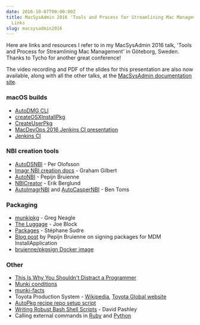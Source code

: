 ```yaml
---
date: 2016-10-07T00:00:00Z
title: MacSysAdmin 2016 'Tools and Process for Streamlining Mac Management' Session
  Links
slug: macsysadmin2016
---
```


Here are links and resources I refer to in my MacSysAdmin 2016 talk, 'Tools and Process for Streamlining Mac Management' in Göteborg, Sweden. Thanks to Tycho for another great conference!

The video recording and PDF of the slides for this presentation are also now available, along with all the other talks, at the [MacSysAdmin documentation site](http://documentation.macsysadmin.se/).

### macOS builds

* [AutoDMG CLI](https://github.com/MagerValp/AutoDMG/wiki/Command-Line-Interface)
* [createOSXInstallPkg](https://github.com/munki/createOSXinstallPkg/blob/master/README.md)
* [CreateUserPkg](https://github.com/MagerValp/CreateUserPkg)
* [MacDevOps 2016 Jenkins CI presentation](http://macdevops.ca/MDO2016/jenkins/Default.html)
* [Jenkins CI](https://jenkins.io)

### NBI creation tools

* [AutoDSNBI](https://github.com/MagerValp/AutoDSNBI) - Per Olofsson
* [Imagr NBI creation docs](https://github.com/grahamgilbert/imagr/wiki/Automatic-Creation) - Graham Gilbert
* [AutoNBI](https://bitbucket.org/bruienne/autonbi) - Pepijn Bruienne
* [NBICreator](https://github.com/NBICreator/NBICreator) - Erik Berglund
* [AutoImagrNBI](https://github.com/macmule/AutoImagrNBI) and [AutoCasperNBI](https://github.com/macmule/AutoCasperNBI) - Ben Toms

### Packaging

* [munkipkg](https://github.com/munki/munki-pkg) - Greg Neagle
* [The Luggage](https://github.com/unixorn/luggage) - Joe Block
* [Packages](http://s.sudre.free.fr/Software/Packages/about.html) - Stéphane Sudre
* [Blog post](http://enterprisemac.bruienne.com/2015/11/17/installing-os-x-pkgs-using-an-mdm-service/) by Pepijn Bruienne on signing packages for MDM InstallApplication
* [bruienne/pkgsign Docker image](https://hub.docker.com/r/bruienne/pkgsign/)

### Other

* [This Is Why You Shouldn't Distract a Programmer](http://heeris.id.au/2013/this-is-why-you-shouldnt-interrupt-a-programmer/)
* [Munki conditions](https://github.com/timsutton/munki-conditions)
* [munki-facts](https://github.com/munki/munki-facts)
* Toyota Production System - [Wikipedia](https://en.wikipedia.org/wiki/Toyota_Production_System), [Toyota Global website](http://www.toyota-global.com/company/vision_philosophy/)
* [AutoPkg recipe repo setup script](https://github.com/autopkg/autopkg/blob/master/Scripts/setup_new_recipe_repo.py)
* [Writing Robust Bash Shell Scripts](http://www.davidpashley.com/articles/writing-robust-shell-scripts/) - David Pashley
* Calling external commands in [Ruby](http://stackoverflow.com/questions/2232/calling-shell-commands-from-ruby) and [Python](http://stackoverflow.com/questions/89228/calling-an-external-command-in-python)
